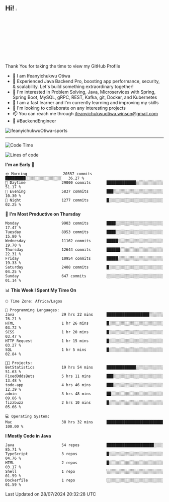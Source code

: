 <!-- BLOG-POST-LIST:START --><!-- BLOG-POST-LIST:END -->

## Hi! <img src="https://media.giphy.com/media/hvRJCLFzcasrR4ia7z/giphy.gif" width="4%"> 

Thank You for taking the time to view my GitHub Profile

- 👋 I am Ifeanyichukwu Otiwa
- 🚀 Experienced Java Backend Pro, boosting app performance, security, & scalability. Let's build something extraordinary together!
- 👀 I'm interested in Problem Solving, Java, Microservices with Spring, Spring Boot, MySQL, gRPC, REST, Kafka, git, Docker, and Kubernetes
- 🌱 I am a fast learner and I'm currently learning and improving my skills
- 💞️ I'm looking to collaborate on any interesting projects
- 📫 You can reach me through ifeanyichukwuotiwa.winson@gmail.com
- 🚀 #BackendEngineer

<p align="left" marginTop="10px"> <img src="https://komarev.com/ghpvc/?username=ifeanyichukwuOtiwa-sports&label=Profile%20views&color=0e75b6&style=for-the-badge" alt="ifeanyichukwuOtiwa-sports" /> </p>

***

<!--START_SECTION:waka-->
![Code Time](http://img.shields.io/badge/Code%20Time-2%2C700%20hrs%2023%20mins-blue)

![Lines of code](https://img.shields.io/badge/From%20Hello%20World%20I%27ve%20Written-13.8%20million%20lines%20of%20code-blue)

**I'm an Early 🐤** 

```text
🌞 Morning                20557 commits       █████████░░░░░░░░░░░░░░░░   36.27 % 
🌆 Daytime                29000 commits       █████████████░░░░░░░░░░░░   51.17 % 
🌃 Evening                5837 commits        ███░░░░░░░░░░░░░░░░░░░░░░   10.30 % 
🌙 Night                  1277 commits        █░░░░░░░░░░░░░░░░░░░░░░░░   02.25 % 
```
📅 **I'm Most Productive on Thursday** 

```text
Monday                   9903 commits        ████░░░░░░░░░░░░░░░░░░░░░   17.47 % 
Tuesday                  8953 commits        ████░░░░░░░░░░░░░░░░░░░░░   15.80 % 
Wednesday                11162 commits       █████░░░░░░░░░░░░░░░░░░░░   19.70 % 
Thursday                 12644 commits       ██████░░░░░░░░░░░░░░░░░░░   22.31 % 
Friday                   10954 commits       █████░░░░░░░░░░░░░░░░░░░░   19.33 % 
Saturday                 2408 commits        █░░░░░░░░░░░░░░░░░░░░░░░░   04.25 % 
Sunday                   647 commits         ░░░░░░░░░░░░░░░░░░░░░░░░░   01.14 % 
```


📊 **This Week I Spent My Time On** 

```text
🕑︎ Time Zone: Africa/Lagos

💬 Programming Languages: 
Java                     29 hrs 22 mins      ███████████████████░░░░░░   76.21 % 
HTML                     1 hr 26 mins        █░░░░░░░░░░░░░░░░░░░░░░░░   03.72 % 
SCSS                     1 hr 20 mins        █░░░░░░░░░░░░░░░░░░░░░░░░   03.47 % 
HTTP Request             1 hr 15 mins        █░░░░░░░░░░░░░░░░░░░░░░░░   03.27 % 
SQL                      1 hr 5 mins         █░░░░░░░░░░░░░░░░░░░░░░░░   02.84 % 

🐱‍💻 Projects: 
BetStatistics            19 hrs 54 mins      █████████████░░░░░░░░░░░░   51.63 % 
FixedOddsBets            5 hrs 11 mins       ███░░░░░░░░░░░░░░░░░░░░░░   13.48 % 
todo-app                 4 hrs 46 mins       ███░░░░░░░░░░░░░░░░░░░░░░   12.39 % 
admin                    3 hrs 48 mins       ██░░░░░░░░░░░░░░░░░░░░░░░   09.86 % 
fizzbuzz                 2 hrs 10 mins       █░░░░░░░░░░░░░░░░░░░░░░░░   05.66 % 

💻 Operating System: 
Mac                      38 hrs 32 mins      █████████████████████████   100.00 % 
```

**I Mostly Code in Java** 

```text
Java                     54 repos            █████████████████████░░░░   85.71 % 
TypeScript               3 repos             █░░░░░░░░░░░░░░░░░░░░░░░░   04.76 % 
HTML                     2 repos             █░░░░░░░░░░░░░░░░░░░░░░░░   03.17 % 
Shell                    1 repo              ░░░░░░░░░░░░░░░░░░░░░░░░░   01.59 % 
Dockerfile               1 repo              ░░░░░░░░░░░░░░░░░░░░░░░░░   01.59 % 
```




 Last Updated on 28/07/2024 20:32:28 UTC
<!--END_SECTION:waka-->

<!--
<p align="center">
![trophy](https://github-profile-trophy.vercel.app/?username=ifeanyichukwuOtiwa-sports&theme=onedark) (https://github.com/ryo-ma/github-profile-trophy)
</p>
-->

<!---
ifeanyi-otiwa/ifeanyi-otiwa is a ✨ special ✨ repository because its `README.md` (this file) appears on your GitHub profile.
You can click the Preview link to take a look at your changes.
--->

